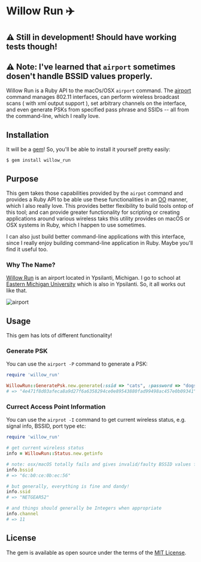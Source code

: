 # Willow Run ✈️ 

## ⚠️  Still in development! Should have working tests though!

## ⚠️  Note: I've learned that `airport` sometimes dosen't handle BSSID values properly.

Willow Run is a Ruby API to the macOs/OSX `airport` command. The [airport](http://osxdaily.com/2007/01/18/airport-the-little-known-command-line-wireless-utility/) command manages 802.11 interfaces, can perform wireless broadcast scans ( with xml output support ), set arbitrary channels on the interface, and even generate PSKs from specified pass phrase and SSIDs -- all from the command-line, which I really love. 

## Installation

It will be  a [gem](https://rubygems.org/)! So, you'll be able to install it yourself pretty easily:

    $ gem install willow_run

## Purpose
This gem takes those capabilities provided by the `airpot` command and provides a Ruby API to be able use these functionalities in an [OO](https://en.wikipedia.org/wiki/Object-oriented_programming) manner, which I also really love. This provides better flexibility to build tools ontop of this tool; and can provide greater functionality for scripting or creating applications around various wireless taks this utility provides on macOS or OSX systems in Ruby, which I happen to use sometimes.

I can also just build better command-line applications with this interface, since I really enjoy building command-line application in Ruby. Maybe you'll find it useful too. 

### Why The Name?

[Willow Run](https://en.wikipedia.org/wiki/Willow_Run_Airport) is an airport located in Ypsilanti, Michigan. I go to school at [Eastern Michigan University](https://www.emich.edu/) which is also in Ypsilanti. So, it all works out like that.

![airport](https://upload.wikimedia.org/wikipedia/commons/3/34/Willow_Run_Airport_-_Michigan.jpg)

## Usage

This gem has lots of different functionality!

### Generate PSK

You can use the `airport -P` command to generate a PSK:

```ruby
require 'willow_run'

WillowRun::GeneratePsk.new.generate(:ssid => "cats", :password => "dogs")
# => "4e471f8d03afeca8a9d27f6a6358294ce0e89543880fad99498ac457e0b09341"
``` 

### Currect Access Point Information

You can use the `airprot -I` command to get current wireless status, e.g. signal info, BSSID, port type etc:

```ruby
require 'willow_run'

# get current wireless status
info = WillowRun::Status.new.getinfo

# note: osx/macOS totally fails and gives invalid/faulty BSSID values for this command
info.bssid
# => "6c:b0:ce:0b:ec:56"

# but generally, everything is fine and dandy!
info.ssid
# => "NETGEAR52"

# and things should generally be Integers when appropriate
info.channel
# => 11

```

## License

The gem is available as open source under the terms of the [MIT License](http://opensource.org/licenses/MIT).

